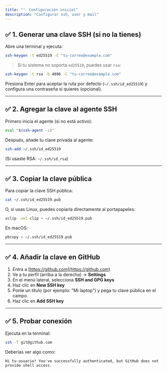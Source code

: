 ```yaml
---
title: "🪡 Configuración inicial"
description: "Configurar ssh, user y mail"
---
```

## ✅ 1. **Generar una clave SSH (si no la tienes)**

Abre una terminal y ejecuta:

```bash
ssh-keygen -t ed25519 -C "tu-correo@example.com"
```

> Si tu sistema no soporta `ed25519`, puedes usar `rsa`:

```bash
ssh-keygen -t rsa -b 4096 -C "tu-correo@example.com"
```

Presiona Enter para aceptar la ruta por defecto (`~/.ssh/id_ed25519`) y configura una contraseña si quieres (opcional).

---

## ✅ 2. **Agregar la clave al agente SSH**

Primero inicia el agente (si no está activo):

```bash
eval "$(ssh-agent -s)"
```

Después, añade tu clave privada al agente:

```bash
ssh-add ~/.ssh/id_ed25519
```

(Si usaste RSA: `~/.ssh/id_rsa`)

---

## ✅ 3. **Copiar la clave pública**

Para copiar la clave SSH pública:

```bash
cat ~/.ssh/id_ed25519.pub
```

O, si usas Linux, puedes copiarla directamente al portapapeles:

```bash
xclip -sel clip < ~/.ssh/id_ed25519.pub
```

En macOS:

```bash
pbcopy < ~/.ssh/id_ed25519.pub
```

---

## ✅ 4. **Añadir la clave en GitHub**

1. Entra a [https://github.com](https://github.com)
2. Ve a tu perfil (arriba a la derecha) → **Settings**
3. En el menú lateral, selecciona **SSH and GPG keys**
4. Haz clic en **New SSH key**
5. Ponle un título (por ejemplo: "Mi laptop") y pega tu clave pública en el campo.
6. Haz clic en **Add SSH key**

---

## ✅ 5. **Probar conexión**

Ejecuta en la terminal:

```bash
ssh -T git@github.com
```

Deberías ver algo como:

```shell
Hi tu-usuario! You've successfully authenticated, but GitHub does not provide shell access.
```
